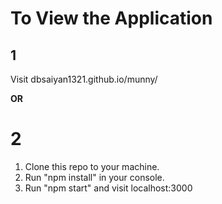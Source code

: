 # To View the Application

## 1
Visit dbsaiyan1321.github.io/munny/

**OR**

# 2
1. Clone this repo to your machine.
2. Run "npm install" in your console.
3. Run "npm start" and visit localhost:3000


